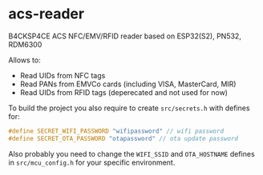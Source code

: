 # acs-reader

B4CKSP4CE ACS NFC/EMV/RFID reader based on ESP32(S2), PN532, RDM6300

Allows to:
- Read UIDs from NFC tags
- Read PANs from EMVCo cards (including VISA, MasterCard, MIR)
- Read UIDs from RFID tags (deperecated and not used for now)

To build the project you also require to create `src/secrets.h` with defines for:
```c
#define SECRET_WIFI_PASSWORD "wifipassword" // wifi password
#define SECRET_OTA_PASSWORD "otapassword" // ota update password
```

Also probably you need to change the `WIFI_SSID` and `OTA_HOSTNAME` defines in `src/mcu_config.h` for your specific environment.

